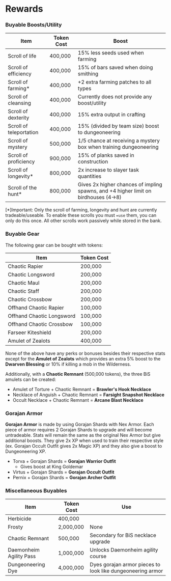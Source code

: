 # Rewards

### Buyable Boosts/Utility

| Item                    | Token Cost | Boost                                                                               |
| ----------------------- | ---------- | ----------------------------------------------------------------------------------- |
| Scroll of life          | 400,000    | 15% less seeds used when farming                                                    |
| Scroll of efficiency    | 400,000    | 15% of bars saved when doing smithing                                               |
| Scroll of farming\*     | 400,000    | +2 extra farming patches to all types                                               |
| Scroll of cleansing     | 400,000    | Currently does not provide any boost/utility                                        |
| Scroll of dexterity     | 400,000    | 15% extra output in crafting                                                        |
| Scroll of teleportation | 400,000    | 15% (divided by team size) boost to dungeoneering                                   |
| Scroll of mystery       | 500,000    | 1/5 chance at receiving a mystery box when training dungeoneering                   |
| Scroll of proficiency   | 900,000    | 15% of planks saved in construction                                                 |
| Scroll of longevity\*   | 800,000    | 2x increase to slayer task quantities                                               |
| Scroll of the hunt\*    | 800,000    | Gives 2x higher chances of impling spawns, and +4 higher limit on birdhouses (4->8) |

\[\*]Important: Only the scroll of farming, longevity and hunt are currently tradeable/useable. To enable these scrolls you must `=use` them, you can only do this once. All other scrolls work passively while stored in the bank.

### Buyable Gear

The following gear can be bought with tokens:

| Item                      | Token Cost |
| ------------------------- | ---------- |
| Chaotic Rapier            | 200,000    |
| Chaotic Longsword         | 200,000    |
| Chaotic Maul              | 200,000    |
| Chaotic Staff             | 200,000    |
| Chaotic Crossbow          | 200,000    |
| Offhand Chaotic Rapier    | 100,000    |
| Offhand Chaotic Longsword | 100,000    |
| Offhand Chaotic Crossbow  | 100,000    |
| Farseer Kiteshield        | 200,000    |
| Amulet of Zealots         | 400,000    |

None of the above have any perks or bonuses besides their respective stats except for the **Amulet of Zealots** which provides an extra 5% boost to the **Dwarven Blessing** or 10% if killing a mob in the Wilderness.

Additionally, with a **Chaotic Remnant** (500,000 tokens), the three BiS amulets can be created:

* Amulet of Torture + Chaotic Remnant =  **Brawler's Hook Necklace**
* Necklace of Anguish + Chaotic Remnant = **Farsight Snapshot Necklace**
* Occult Necklace + Chaotic Remnant = **Arcane Blast Necklace**

### Gorajan Armor

**Gorajan Armor** is made by using Gorajan Shards with Nex Armor. Each piece of armor requires 2 Gorajan Shards to upgrade and will become untradeable. Stats will remain the same as the original Nex Armor but give additional boosts. They give 2x XP when used to train their respective style (ex. Gorajan Occult Outfit gives 2x Magic XP) and they also give a boost to Dungeoneering XP.

* Torva + Gorajan Shards = **Gorajan Warrior Outfit**
  * Gives boost at King Goldemar
* Virtus + Gorajan Shards = **Gorajan Occult Outfit**
* Pernix + Gorajan Shards = **Gorajan Archer Outfit**

### Miscellaneous Buyables

| Item                    | Token Cost | Use                                                        |
| ----------------------- | ---------- | ---------------------------------------------------------- |
| Herbicide               | 400,000    |                                                            |
| Frosty                  | 2,000,000  | None                                                       |
| Chaotic Remnant         | 500,000    | Secondary for BiS necklace upgrade                         |
| Daemonheim Agility Pass | 1,000,000  | Unlocks Daemonheim agility course                          |
| Dungeoneering Dye       | 4,000,000  | Dyes gorajan armor pieces to look like dungeoneering armor |
